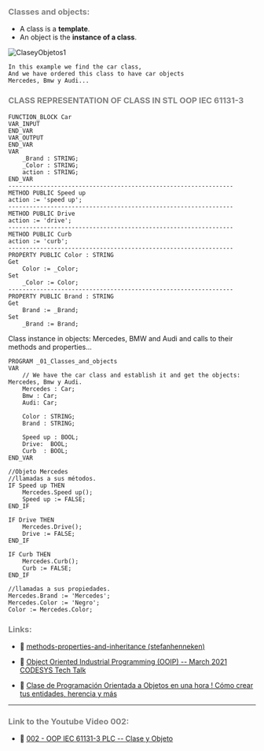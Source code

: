 ### <span style="color:grey">Classes and objects:</span>

- A class is a **template**.
- An object is the **instance of a class**.

![ClaseyObjetos1](../imagenes/OOP-Class-and-Object.jpg)

```text
In this example we find the car class,
And we have ordered this class to have car objects
Mercedes, Bmw y Audi...
```
### <span style="color:grey">CLASS REPRESENTATION OF CLASS IN STL OOP IEC 61131-3</span>
```iecst
FUNCTION_BLOCK Car
VAR_INPUT
END_VAR
VAR_OUTPUT
END_VAR
VAR
	_Brand : STRING;
	_Color : STRING;
	action : STRING;
END_VAR
----------------------------------------------------------------
METHOD PUBLIC Speed ​​up
action := 'speed up';
----------------------------------------------------------------
METHOD PUBLIC Drive
action := 'drive';
----------------------------------------------------------------
METHOD PUBLIC Curb
action := 'curb';
----------------------------------------------------------------
PROPERTY PUBLIC Color : STRING
Get
    Color := _Color;
Set
    _Color := Color;
----------------------------------------------------------------
PROPERTY PUBLIC Brand : STRING
Get
    Brand := _Brand;
Set
    _Brand := Brand;
```
Class instance in objects: Mercedes, BMW and Audi and calls to their methods and properties...
```iecst
PROGRAM _01_Classes_and_objects
VAR
	// We have the car class and establish it and get the objects: Mercedes, Bmw y Audi.
	Mercedes : Car;
	Bmw : Car;
	Audi: Car;
	
	Color : STRING;
	Brand : STRING;
	
	Speed ​​up : BOOL;
	Drive:  BOOL;
	Curb  : BOOL;	
END_VAR

//Objeto Mercedes
//llamadas a sus métodos.
IF Speed ​​up THEN
	Mercedes.Speed ​​up();
	Speed ​​up := FALSE;
END_IF

IF Drive THEN
	Mercedes.Drive();
	Drive := FALSE;
END_IF

IF Curb THEN
	Mercedes.Curb();
	Curb := FALSE;
END_IF

//llamadas a sus propiedades.
Mercedes.Brand := 'Mercedes';
Mercedes.Color := 'Negro';
Color := Mercedes.Color;
```
### <span style="color:grey">Links:</span>

- 🔗 [methods-properties-and-inheritance (stefanhenneken)](https://stefanhenneken.net/2017/04/23/iec-61131-3-methods-properties-and-inheritance/)

- 🔗 [Object Oriented Industrial Programming (OOIP) -- March 2021 CODESYS Tech Talk](https://www.youtube.com/watch?v=vRGaW4L762k)

- 🔗 [Clase de Programación Orientada a Objetos en una hora ! Cómo crear tus entidades, herencia y más](https://www.youtube.com/watch?v=2jfIfeY4lrQ)

***
### <span style="color:grey">Link to the Youtube Video 002:</span>
- 🔗 [002 - OOP IEC 61131-3 PLC -- Clase y Objeto](https://youtu.be/3IudQIj1noo)
